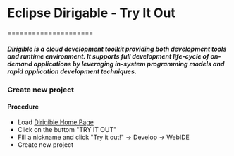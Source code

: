 # Eclipse Dirigable - Try It Out
=====================

##### Dirigible is a cloud development toolkit providing both development tools and runtime environment. It supports full development life-cycle of on-demand applications by leveraging in-system programming models and rapid application development techniques.

### Create new project
#### Procedure
- Load [Dirigible Home Page](http://www.dirigible.io/index.html#home)
- Click on the buttom "TRY IT OUT"
- Fill a nickname and click "Try it out!" -> Develop -> WebIDE
- Create new project
